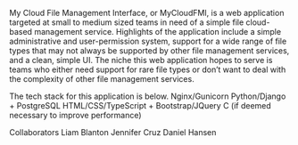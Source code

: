 My Cloud File Management Interface, or MyCloudFMI, is a web application targeted at small to medium sized teams in need of a simple file cloud-based management service. Highlights of the application include a simple administrative and user-permission system, support for a wide range of file types that may not always be supported by other file management services, and a clean, simple UI. The niche this web application hopes to serve is teams who either need support for rare file types or don’t want to deal with the complexity of other file management services.

The tech stack for this application is below.
Nginx/Gunicorn
Python/Django + PostgreSQL
HTML/CSS/TypeScript + Bootstrap/JQuery
C (if deemed necessary to improve performance)

Collaborators
Liam Blanton
Jennifer Cruz
Daniel Hansen
